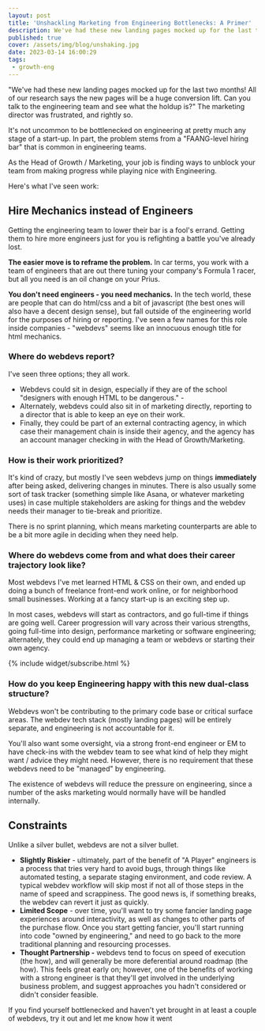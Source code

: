 ```yaml
---
layout: post
title: 'Unshackling Marketing from Engineering Bottlenecks: A Primer'
description: We've had these new landing pages mocked up for the last two months! All of our research says the new pages will be a huge conversion lift. Can you talk to the engineering team and see what the holdup is?
published: true
cover: /assets/img/blog/unshaking.jpg
date: 2023-03-14 16:00:29
tags:
 - growth-eng
---
```


"We've had these new landing pages mocked up for the last two months! All of our research says the new pages will be a huge conversion lift. Can you talk to the engineering team and see what the holdup is?" The marketing director was frustrated, and rightly so.

It's not uncommon to be bottlenecked on engineering at pretty much any stage of a start-up. In part, the problem stems from a "FAANG-level hiring bar" that is common in engineering teams.

As the Head of Growth / Marketing, your job is finding ways to unblock your team from making progress while playing nice with Engineering.

Here's what I've seen work:

Hire Mechanics instead of Engineers
-----------------------------------

Getting the engineering team to lower their bar is a fool's errand. Getting them to hire more engineers just for you is refighting a battle you've already lost.

**The easier move is to reframe the problem.** In car terms, you work with a team of engineers that are out there tuning your company's Formula 1 racer, but all you need is an oil change on your Prius.

**You don't need engineers - you need mechanics.** In the tech world, these are people that can do html/css and a bit of javascript (the best ones will also have a decent design sense), but fall outside of the engineering world for the purposes of hiring or reporting. I've seen a few names for this role inside companies - "webdevs" seems like an innocuous enough title for html mechanics.

### Where do webdevs report?

I've seen three options; they all work.

*   Webdevs could sit in design, especially if they are of the school "designers with enough HTML to be dangerous." -
*   Alternately, webdevs could also sit in of marketing directly, reporting to a director that is able to keep an eye on their work.
*   Finally, they could be part of an external contracting agency, in which case their management chain is inside their agency, and the agency has an account manager checking in with the Head of Growth/Marketing.

### **How is their work prioritized?**

It's kind of crazy, but mostly I've seen webdevs jump on things **immediately** after being asked, delivering changes in minutes. There is also usually some sort of task tracker (something simple like Asana, or whatever marketing uses) in case multiple stakeholders are asking for things and the webdev needs their manager to tie-break and prioritize.

There is no sprint planning, which means marketing counterparts are able to be a bit more agile in deciding when they need help.

### Where do webdevs come from and what does their career trajectory look like?

Most webdevs I've met learned HTML & CSS on their own, and ended up doing a bunch of freelance front-end work online, or for neighborhood small businesses. Working at a fancy start-up is an exciting step up.

In most cases, webdevs will start as contractors, and go full-time if things are going well. Career progression will vary across their various strengths, going full-time into design, performance marketing or software engineering; alternately, they could end up managing a team or webdevs or starting their own agency.

{% include widget/subscribe.html %}


### How do you keep Engineering happy with this new dual-class structure?

Webdevs won't be contributing to the primary code base or critical surface areas. The webdev tech stack (mostly landing pages) will be entirely separate, and engineering is not accountable for it.

You'll also want some oversight, via a strong front-end engineer or EM to have check-ins with the webdev team to see what kind of help they might want / advice they might need. However, there is no requirement that these webdevs need to be "managed" by engineering.

The existence of webdevs will reduce the pressure on engineering, since a number of the asks marketing would normally have will be handled internally.

Constraints
-----------

Unlike a silver bullet, webdevs are not a silver bullet.

*   **Slightly Riskier** - ultimately, part of the benefit of "A Player" engineers is a process that tries very hard to avoid bugs, through things like automated testing, a separate staging environment, and code review. A typical webdev workflow will skip most if not all of those steps in the name of speed and scrappiness. The good news is, if something breaks, the webdev can revert it just as quickly.
*   **Limited Scope** \- over time, you'll want to try some fancier landing page experiences around interactivity, as well as changes to other parts of the purchase flow. Once you start getting fancier, you'll start running into code "owned by engineering," and need to go back to the more traditional planning and resourcing processes.
*   **Thought Partnership -** webdevs tend to focus on speed of execution (the how), and will generally be more deferential around roadmap (the how). This feels great early on; however, one of the benefits of working with a strong engineer is that they'll get involved in the underlying business problem, and suggest approaches you hadn't considered or didn't consider feasible.

If you find yourself bottlenecked and haven't yet brought in at least a couple of webdevs, try it out and let me know how it went